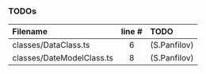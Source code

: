 ### TODOs
| Filename | line # | TODO
|:------|:------:|:------
| classes/DataClass.ts | 6 | (S.Panfilov)
| classes/DateModelClass.ts | 8 | (S.Panfilov)